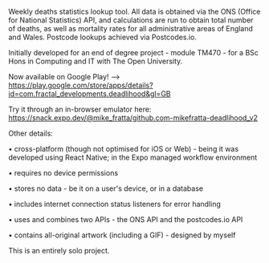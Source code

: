 Weekly deaths statistics lookup tool. All data is obtained via the ONS (Office for National Statistics) API, and calculations are run to obtain total number of deaths, as well as mortality rates for all administrative areas of England and Wales. Postcode lookups achieved via Postcodes.io.

Initially developed for an end of degree project - module TM470 - for a BSc Hons in Computing and IT with The Open University.

Now available on Google Play! --> https://play.google.com/store/apps/details?id=com.fractal_developments.deadlihood&gl=GB

Try it through an in-browser emulator here: https://snack.expo.dev/@mike_fratta/github.com-mikefratta-deadlihood_v2

Other details:

• cross-platform (though not optimised for iOS or Web) - being it was developed using React Native; in the Expo managed workflow environment

• requires no device permissions

• stores no data - be it on a user's device, or in a database

• includes internet connection status listeners for error handling

• uses and combines two APIs - the ONS API and the postcodes.io API

• contains all-original artwork (including a GIF) - designed by myself

This is an entirely solo project.
